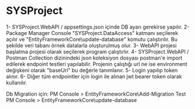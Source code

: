 # SYSProject

1- SYSProject.WebAPI / appsettings.json içinde DB ayarı gerekirse yapılır.
2- Package Manager Console "SYSProject.DataAccess" katmanı seçilerek açılır ve "EntityFrameworkCore\update-database" komutu çalıştırılır. Bu şekilde veri tabanı örnek datalarla oluşturulmuş olur. 
3- WebAPI projesi başlatma projesi olarak seçilerek program çalıştırlır.
4- SYSProject.WebAPI / Postman Collection dizinindeki json koleksiyon dosyası postman'e import edilerek endpoint testleri yapılabilir. Projenin çalıştığı url ne ise environment değişkeni olarak "baseUrl" bu değerle tanımlanır.
5- Login yapılıp token alınır.
6- Diğer tüm endpointler için login ile alınan jwt bearer token olarak kullanılır.

Db Migration için: 
PM Console > EntityFrameworkCore\Add-Migration Test
PM Console > EntityFrameworkCore\update-database
